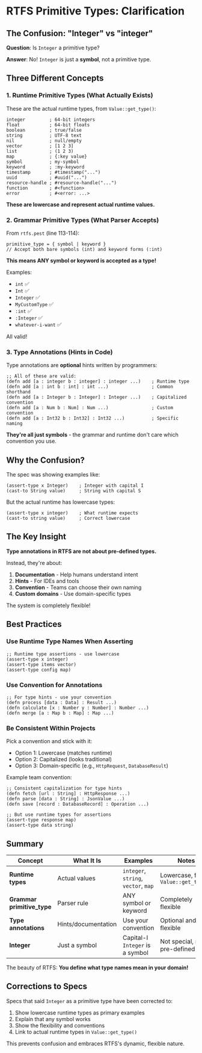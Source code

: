# RTFS Primitive Types: Clarification

## The Confusion: "Integer" vs "integer"

**Question**: Is `Integer` a primitive type?

**Answer**: No! `Integer` is just a **symbol**, not a primitive type.

## Three Different Concepts

### 1. Runtime Primitive Types (What Actually Exists)

These are the actual runtime types, from `Value::get_type()`:

```
integer         ; 64-bit integers
float           ; 64-bit floats
boolean         ; true/false
string          ; UTF-8 text
nil             ; null/empty
vector          ; [1 2 3]
list            ; (1 2 3)
map             ; {:key value}
symbol          ; my-symbol
keyword         ; :my-keyword
timestamp       ; #timestamp("...")
uuid            ; #uuid("...")
resource-handle ; #resource-handle("...")
function        ; #<function>
error           ; #<error: ...>
```

**These are lowercase and represent actual runtime values.**

### 2. Grammar Primitive Types (What Parser Accepts)

From `rtfs.pest` (line 113-114):

```
primitive_type = { symbol | keyword }
// Accept both bare symbols (int) and keyword forms (:int)
```

**This means ANY symbol or keyword is accepted as a type!**

Examples:
- `int` ✅
- `Int` ✅
- `Integer` ✅
- `MyCustomType` ✅
- `:int` ✅
- `:Integer` ✅
- `whatever-i-want` ✅

All valid!

### 3. Type Annotations (Hints in Code)

Type annotations are **optional** hints written by programmers:

```rtfs
;; All of these are valid:
(defn add [a : integer b : integer] : integer ...)    ; Runtime type
(defn add [a : int b : int] : int ...)                ; Common shorthand
(defn add [a : Integer b : Integer] : Integer ...)    ; Capitalized convention
(defn add [a : Num b : Num] : Num ...)                ; Custom convention
(defn add [a : Int32 b : Int32] : Int32 ...)          ; Specific naming
```

**They're all just symbols** - the grammar and runtime don't care which convention you use.

## Why the Confusion?

The spec was showing examples like:

```rtfs
(assert-type x Integer)    ; Integer with capital I
(cast-to String value)     ; String with capital S
```

But the actual runtime has lowercase types:

```rtfs
(assert-type x integer)    ; What runtime expects
(cast-to string value)     ; Correct lowercase
```

## The Key Insight

**Type annotations in RTFS are not about pre-defined types.**

Instead, they're about:
1. **Documentation** - Help humans understand intent
2. **Hints** - For IDEs and tools
3. **Convention** - Teams can choose their own naming
4. **Custom domains** - Use domain-specific types

The system is completely flexible!

## Best Practices

### Use Runtime Type Names When Asserting

```rtfs
;; Runtime type assertions - use lowercase
(assert-type x integer)
(assert-type items vector)
(assert-type config map)
```

### Use Convention for Annotations

```rtfs
;; For type hints - use your convention
(defn process [data : Data] : Result ...)
(defn calculate [x : Number y : Number] : Number ...)
(defn merge [a : Map b : Map] : Map ...)
```

### Be Consistent Within Projects

Pick a convention and stick with it:
- Option 1: Lowercase (matches runtime)
- Option 2: Capitalized (looks traditional)
- Option 3: Domain-specific (e.g., `HttpRequest`, `DatabaseResult`)

Example team convention:
```rtfs
;; Consistent capitalization for type hints
(defn fetch [url : String] : HttpResponse ...)
(defn parse [data : String] : JsonValue ...)
(defn save [record : DatabaseRecord] : Operation ...)

;; But use runtime types for assertions
(assert-type response map)
(assert-type data string)
```

## Summary

| Concept | What It Is | Examples | Notes |
|---------|-----------|----------|-------|
| **Runtime types** | Actual values | `integer`, `string`, `vector`, `map` | Lowercase, from `Value::get_type()` |
| **Grammar primitive_type** | Parser rule | ANY symbol or keyword | Completely flexible |
| **Type annotations** | Hints/documentation | Use your convention | Optional and flexible |
| **Integer** | Just a symbol | Capital-I `Integer` is a symbol | Not special, not pre-defined |

The beauty of RTFS: **You define what type names mean in your domain!**

## Corrections to Specs

Specs that said `Integer` as a primitive type have been corrected to:
1. Show lowercase runtime types as primary examples
2. Explain that any symbol works
3. Show the flexibility and conventions
4. Link to actual runtime types in `Value::get_type()`

This prevents confusion and embraces RTFS's dynamic, flexible nature.



